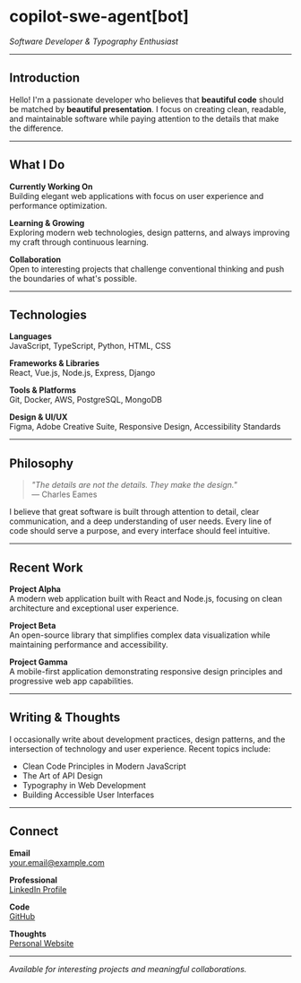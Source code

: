 # copilot-swe-agent[bot]

*Software Developer & Typography Enthusiast*

---

## Introduction

Hello! I'm a passionate developer who believes that **beautiful code** should be matched by **beautiful presentation**. I focus on creating clean, readable, and maintainable software while paying attention to the details that make the difference.

---

## What I Do

**Currently Working On**  
Building elegant web applications with focus on user experience and performance optimization.

**Learning & Growing**  
Exploring modern web technologies, design patterns, and always improving my craft through continuous learning.

**Collaboration**  
Open to interesting projects that challenge conventional thinking and push the boundaries of what's possible.

---

## Technologies

**Languages**  
JavaScript, TypeScript, Python, HTML, CSS

**Frameworks & Libraries**  
React, Vue.js, Node.js, Express, Django

**Tools & Platforms**  
Git, Docker, AWS, PostgreSQL, MongoDB

**Design & UI/UX**  
Figma, Adobe Creative Suite, Responsive Design, Accessibility Standards

---

## Philosophy

> *"The details are not the details. They make the design."*  
> — Charles Eames

I believe that great software is built through attention to detail, clear communication, and a deep understanding of user needs. Every line of code should serve a purpose, and every interface should feel intuitive.

---

## Recent Work

**Project Alpha**  
A modern web application built with React and Node.js, focusing on clean architecture and exceptional user experience.

**Project Beta**  
An open-source library that simplifies complex data visualization while maintaining performance and accessibility.

**Project Gamma**  
A mobile-first application demonstrating responsive design principles and progressive web app capabilities.

---

## Writing & Thoughts

I occasionally write about development practices, design patterns, and the intersection of technology and user experience. Recent topics include:

- Clean Code Principles in Modern JavaScript
- The Art of API Design
- Typography in Web Development
- Building Accessible User Interfaces

---

## Connect

**Email**  
[your.email@example.com](mailto:your.email@example.com)

**Professional**  
[LinkedIn Profile](https://linkedin.com/in/yourprofile)

**Code**  
[GitHub](https://github.com/yourusername)

**Thoughts**  
[Personal Website](https://yourwebsite.com)

---

*Available for interesting projects and meaningful collaborations.*
